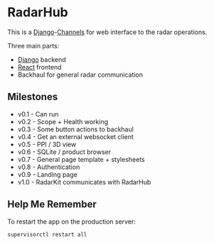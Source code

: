 # RadarHub

This is a [Django]-[Channels] for web interface to the radar operations.

Three main parts:

- [Django] backend
- [React] frontend
- Backhaul for general radar communication

## Milestones

- v0.1 - Can run
- v0.2 - Scope + Health working
- v0.3 - Some button actions to backhaul
- v0.4 - Get an external websocket client
- v0.5 - PPI / 3D view
- v0.6 - SQLite / product browser
- v0.7 - General page template + stylesheets
- v0.8 - Authentication
- v0.9 - Landing page
- v1.0 - RadarKit communicates with RadarHub

[django]: https://www.djangoproject.com
[channels]: https://channels.readthedocs.io/en/stable/
[react]: https://reactjs.org

## Help Me Remember

To restart the app on the production server:

```
supervisorctl restart all
```
